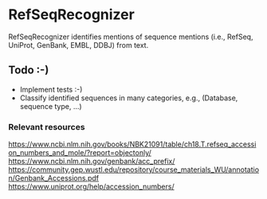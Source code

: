 # RefSeqRecognizer
RefSeqRecognizer identifies mentions of sequence mentions (i.e., RefSeq, UniProt, GenBank, EMBL, DDBJ) from text.


## Todo :-)
- Implement tests :-)
- Classify identified sequences in many categories, e.g., (Database, sequence type, ...)


### Relevant resources
https://www.ncbi.nlm.nih.gov/books/NBK21091/table/ch18.T.refseq_accession_numbers_and_mole/?report=objectonly/
https://www.ncbi.nlm.nih.gov/genbank/acc_prefix/
https://community.gep.wustl.edu/repository/course_materials_WU/annotation/Genbank_Accessions.pdf
https://www.uniprot.org/help/accession_numbers/